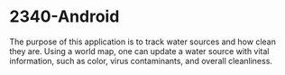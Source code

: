 # 2340-Android
The purpose of this application is to track water sources and how clean they are. Using a world map, one can update a water source with vital information, such as color, virus contaminants, and overall cleanliness.
